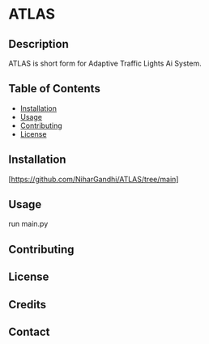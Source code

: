 # ATLAS

## Description

ATLAS is short form for Adaptive Traffic Lights Ai System. 

## Table of Contents

- [Installation](#installation)
- [Usage](#usage)
- [Contributing](#contributing)
- [License](#license)

## Installation

[https://github.com/NiharGandhi/ATLAS/tree/main]

## Usage

run main.py

## Contributing



## License



## Credits



## Contact



